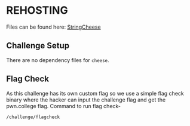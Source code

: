# REHOSTING

Files can be found here: [StringCheese](https://github.com/MasonCompetitiveCyber/PatriotCTF2022-Public/tree/main/RE/StringCheese)

## Challenge Setup
There are no dependency files for `cheese`.

## Flag Check

As this challenge has its own custom flag so we use a simple flag check binary where the hacker can input the challenge flag and get the pwn.college flag. Command to run flag check-
```
/challenge/flagcheck
```


